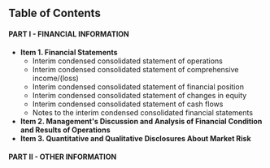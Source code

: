 ## Table of Contents

#### PART I - FINANCIAL INFORMATION

- **Item 1. Financial Statements**
  - Interim condensed consolidated statement of operations
  - Interim condensed consolidated statement of comprehensive income/(loss)
  - Interim condensed consolidated statement of financial position
  - Interim condensed consolidated statement of changes in equity
  - Interim condensed consolidated statement of cash flows
  - Notes to the interim condensed consolidated financial statements
- **Item 2. Management's Discussion and Analysis of Financial Condition and Results of Operations**
- **Item 3. Quantitative and Qualitative Disclosures About Market Risk**

#### PART II - OTHER INFORMATION

